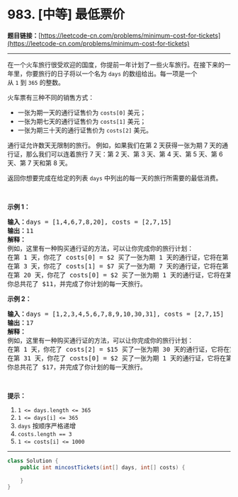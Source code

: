 # 983. [中等] 最低票价

**题目链接：**[https://leetcode-cn.com/problems/minimum-cost-for-tickets](https://leetcode-cn.com/problems/minimum-cost-for-tickets)

---

<div class="content__1Y2H">
 <div class="notranslate">
  <p>在一个火车旅行很受欢迎的国度，你提前一年计划了一些火车旅行。在接下来的一年里，你要旅行的日子将以一个名为&nbsp;<code>days</code>&nbsp;的数组给出。每一项是一个从&nbsp;<code>1</code>&nbsp;到&nbsp;<code>365</code>&nbsp;的整数。</p> 
  <p>火车票有三种不同的销售方式：</p> 
  <ul> 
   <li>一张为期一天的通行证售价为&nbsp;<code>costs[0]</code> 美元；</li> 
   <li>一张为期七天的通行证售价为&nbsp;<code>costs[1]</code> 美元；</li> 
   <li>一张为期三十天的通行证售价为&nbsp;<code>costs[2]</code> 美元。</li> 
  </ul> 
  <p>通行证允许数天无限制的旅行。 例如，如果我们在第 2 天获得一张为期 7 天的通行证，那么我们可以连着旅行 7 天：第 2 天、第 3 天、第 4 天、第 5 天、第 6 天、第 7 天和第 8 天。</p> 
  <p>返回你想要完成在给定的列表&nbsp;<code>days</code>&nbsp;中列出的每一天的旅行所需要的最低消费。</p> 
  <p>&nbsp;</p> 
  <p><strong>示例 1：</strong></p> 
  <pre class="language-text"><strong>输入：</strong>days = [1,4,6,7,8,20], costs = [2,7,15]
<strong>输出：</strong>11
<strong>解释： </strong>
例如，这里有一种购买通行证的方法，可以让你完成你的旅行计划：
在第 1 天，你花了 costs[0] = $2 买了一张为期 1 天的通行证，它将在第 1 天生效。
在第 3 天，你花了 costs[1] = $7 买了一张为期 7 天的通行证，它将在第 3, 4, ..., 9 天生效。
在第 20 天，你花了 costs[0] = $2 买了一张为期 1 天的通行证，它将在第 20 天生效。
你总共花了 $11，并完成了你计划的每一天旅行。
</pre> 
  <p><strong>示例 2：</strong></p> 
  <pre class="language-text"><strong>输入：</strong>days = [1,2,3,4,5,6,7,8,9,10,30,31], costs = [2,7,15]
<strong>输出：</strong>17
<strong>解释：
</strong>例如，这里有一种购买通行证的方法，可以让你完成你的旅行计划： 
在第 1 天，你花了 costs[2] = $15 买了一张为期 30 天的通行证，它将在第 1, 2, ..., 30 天生效。
在第 31 天，你花了 costs[0] = $2 买了一张为期 1 天的通行证，它将在第 31 天生效。 
你总共花了 $17，并完成了你计划的每一天旅行。
</pre> 
  <p>&nbsp;</p> 
  <p><strong>提示：</strong></p> 
  <ol> 
   <li><code>1 &lt;= days.length &lt;= 365</code></li> 
   <li><code>1 &lt;= days[i] &lt;= 365</code></li> 
   <li><code>days</code>&nbsp;按顺序严格递增</li> 
   <li><code>costs.length == 3</code></li> 
   <li><code>1 &lt;= costs[i] &lt;= 1000</code></li> 
  </ol> 
 </div>
</div>

---

```java
class Solution {
    public int mincostTickets(int[] days, int[] costs) {
        
    }
}
```